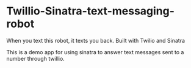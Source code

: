 Twillio-Sinatra-text-messaging-robot
====================================

When you text this robot, it texts you back. Built with Twilio and Sinatra

This is a demo app for using sinatra to answer text messages sent to a number through twillio.  
